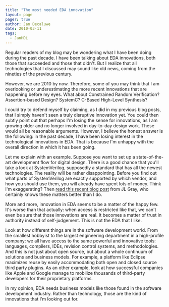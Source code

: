 ```yaml
---
title: "The most needed EDA innovation"
layout: page 
pager: true
author: Jan Decaluwe
date: 2010-03-11
tags: 
  - JanHDL
---
```

Regular readers of my blog may be wondering what I have been doing during the past decade. I have been talking about EDA innovations, both those that succeeded and those that didn't. But I realize that all technologies that I discussed may sound like old news, coming from the nineties of the previous century.

However, we are 2010 by now. Therefore, some of you may think that I am overlooking or underestimating the more recent innovations that are happening before my eyes. What about Constrained Random Verification? Assertion-based Design? SystemC? C-Based High-Level Synthesis?

I could try to defend myself by claiming, as I did in my previous blog posts, that I simply haven't seen a truly disruptive innovation yet. You could then subtly point out that perhaps I'm losing the sense for innovations, as I am growing older and no longer involved in day-to-day design work. These would all be reasonable arguments. However, I believe the honest answer is the following: in the past decade, I have been losing interest in the technological innovations in EDA. That is because I'm unhappy with the overall direction in which it has been going.

Let me explain with an example. Suppose you want to set up a state-of-the-art development flow for digital design. There is a good chance that you'll take a look at SystemVerilog, supposedly a standard that has all the newest technologies. The reality will be rather disappointing. Before you find out what parts of SystemVerilog are exactly supported by which vendor, and how you should use them, you will already have spent lots of money. Think I'm exaggerating? Then <a href="http://www.coolverification.com/2010/02/motivation-for-the-uvm.html">read this recent blog post</a> from JL Gray, who certainly knows these matters better than I do.

More and more, innovation in EDA seems to be a matter of the happy few. It's worse than that actually: when access is restricted like that, we can't even be sure that those innovations are real. It becomes a matter of trust in authority instead of self-judgement. This is not the EDA that I like.

Look at how different things are in the software development world. From the smallest hobbyist to the largest engineering department in a high-profile company: we all have access to the same powerful and innovative tools: languages, compilers,  IDEs, revision control systems, and methodologies. And this is not just about open source, but about a whole continuum of solutions and business models. For example, a platform like Eclipse maximizes reuse by easily accommodating both open and closed source third party plugins. As an other example, look at how successful companies like Apple and Google manage to mobilize thousands of third-party developers for their proprietary platforms.

In my opinion, EDA needs business models like those found in the software development industry. Rather than technology, those are the kind of innovations that I'm looking out for.

